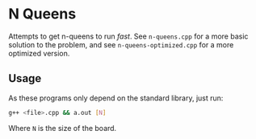 # N Queens

Attempts to get n-queens to run _fast_. See `n-queens.cpp` for a more basic
solution to the problem, and see `n-queens-optimized.cpp` for a more optimized
version.

## Usage

As these programs only depend on the standard library, just run:

```bash
g++ <file>.cpp && a.out [N]
```

Where `N` is the size of the board.

